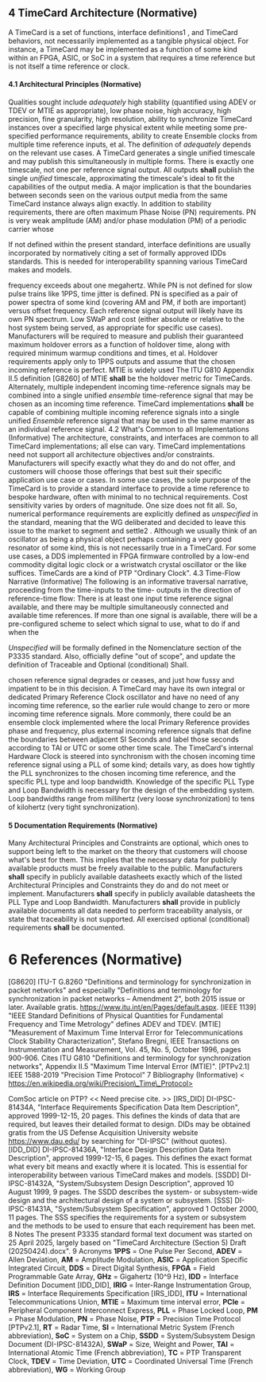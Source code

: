 ## 4 TimeCard Architecture (Normative)

A TimeCard is a set of functions, interface definitions1 , and TimeCard behaviors, not necessarily
implemented as a tangible physical object. For instance, a TimeCard may be implemented as a
function of some kind within an FPGA, ASIC, or SoC in a system that requires a time reference
but is not itself a time reference or clock.

#### 4.1 Architectural Principles (Normative)

Qualities sought include *adequately* high stability (quantified using ADEV or TDEV or MTIE as
appropriate), low phase noise, high accuracy, high precision, fine granularity, high resolution,
ability to synchronize TimeCard instances over a specified large physical extent while meeting
some pre-specified performance requirements, ability to create Ensemble clocks from multiple
time reference inputs, et al. The definition of *adequately* depends on the relevant use cases.
A TimeCard generates a single unified timescale and may publish this simultaneously in multiple
forms. There is exactly one timescale, not one per reference signal output.
All outputs **shall** publish the single *unified* timescale, approximating the timescale's ideal to fit
the capabilities of the output media. A major implication is that the boundaries between seconds
seen on the various output media from the same TimeCard instance always align exactly.
In addition to stability requirements, there are often maximum Phase Noise (PN) requirements.
PN is very weak amplitude (AM) and/or phase modulation (PM) of a periodic carrier whose

 If not defined within the present standard, interface definitions are usually incorporated by normatively citing a set of formally approved IDDs standards. This is needed for interoperability spanning various TimeCard makes and models.

frequency exceeds about one megahertz. While PN is not defined for slow pulse trains like
1PPS, time jitter is defined. PN is specified as a pair of power spectra of some kind (covering
AM and PM, if both are important) versus offset frequency. Each reference signal output will
likely have its own PN spectrum.
Low SWaP and cost (either absolute or relative to the host system being served, as appropriate
for specific use cases).
Manufacturers will be required to measure and publish their guaranteed maximum holdover
errors as a function of holdover time, along with required minimum warmup conditions and
times, et al. Holdover requirements apply only to 1PPS outputs and assume that the chosen
incoming reference is perfect. MTIE is widely used
The ITU G810 Appendix II.5 definition [G8260] of MTIE **shall** be the holdover metric for
TimeCards.
Alternately, multiple independent incoming time-reference signals may be combined into a
single unified *ensemble* time-reference signal that may be chosen as an incoming time reference.
TimeCard implementations **shall** be capable of combining multiple incoming reference signals
into a single unified *Ensemble* reference signal that may be used in the same manner as an
individual reference signal.
4.2 What's Common to all Implementations (Informative)
The architecture, constraints, and interfaces are common to all TimeCard implementations; all
else can vary. TimeCard implementations need not support all architecture objectives and/or
constraints. Manufacturers will specify exactly what they do and do not offer, and customers
will choose those offerings that best suit their specific application use case or cases.
In some use cases, the sole purpose of the TimeCard is to provide a standard interface to provide
a time reference to bespoke hardware, often with minimal to no technical requirements.
Cost sensitivity varies by orders of magnitude. One size does not fit all. So, numerical
performance requirements are explicitly defined as *unspecified* in the standard, meaning that the
WG deliberated and decided to leave this issue to the market to segment and settle2 .
Although we usually think of an oscillator as being a physical object perhaps containing a very
good resonator of some kind, this is not necessarily true in a TimeCard. For some use cases, a
DDS implemented in FPGA firmware controlled by a low-end commodity digital logic clock or
a wristwatch crystal oscillator or the like suffices.
TimeCards are a kind of PTP "Ordinary Clock".
4.3 Time-Flow Narrative (Informative)
The following is an informative traversal narrative, proceeding from the time-inputs to the time-
outputs in the direction of reference-time flow:
There is at least one input time reference signal available, and there may be multiple
simultaneously connected and available time references. If more than one signal is available,
there will be a pre-configured scheme to select which signal to use, what to do if and when the

*Unspecified* will be formally defined in the Nomenclature section of the P3335 standard. Also, officially define "out of scope", and update the definition of Traceable and Optional (conditional) Shall.

chosen reference signal degrades or ceases, and just how fussy and impatient to be in this
decision.
A TimeCard may have its own integral or dedicated Primary Reference Clock oscillator and
have no need of any incoming time reference, so the earlier rule would change to zero or more
incoming time reference signals. More commonly, there could be an ensemble clock
implemented where the local Primary Reference provides phase and frequency, plus external
incoming reference signals that define the boundaries between adjacent SI Seconds and label
those seconds according to TAI or UTC or some other time scale.
The TimeCard's internal Hardware Clock is steered into synchronism with the chosen incoming
time reference signal using a PLL of some kind; details vary, as does how tightly the PLL
synchronizes to the chosen incoming time reference, and the specific PLL type and loop
bandwidth. Knowledge of the specific PLL Type and Loop Bandwidth is necessary for the
design of the embedding system. Loop bandwidths range from millihertz (very loose
synchronization) to tens of kilohertz (very tight synchronization).

#### 5 Documentation Requirements (Normative)

Many Architectural Principles and Constraints are optional, which ones to support being left to
the market on the theory that customers will choose what's best for them. This implies that the
necessary data for publicly available products must be freely available to the public.
Manufacturers **shall** specify in publicly available datasheets exactly which of the listed
Architectural Principles and Constraints they do and do not meet or implement.
Manufacturers **shall** specify in publicly available datasheets the PLL Type and Loop Bandwidth.
Manufacturers **shall** provide in publicly available documents all data needed to perform
traceability analysis, or state that traceability is not supported.
All exercised optional (conditional) requirements **shall** be documented.

# 6 References (Normative)

[G8620] ITU-T G.8260 "Definitions and terminology for synchronization in packet networks"
and especially "Definitions and terminology for synchronization in packet networks –
Amendment 2", both 2015 issue or later. Available gratis.
<https://www.itu.int/en/Pages/default.aspx>.
[IEEE 1139] "IEEE Standard Definitions of Physical Quantities for Fundamental Frequency and
Time Metrology" defines ADEV and TDEV.
[MTIE] "Measurement of Maximum Time Interval Error for Telecommunications Clock
Stability Characterization", Stefano Bregni, IEEE Transactions on Instrumentation and
Measurement, Vol. 45, No. 5, October 1996, pages 900-906. Cites ITU G810 "Definitions and
terminology for synchronization networks", Appendix II.5 "Maximum Time Interval Error
(MTIE)".
[PTPv2.1] IEEE 1588-2019 "Precision Time Protocol"
7 Bibliography (Informative)
< https://en.wikipedia.org/wiki/Precision\_Time\_Protocol>

ComSoc article on PTP? << Need precise cite. >>
[IRS\_DID] DI-IPSC-81434A, "Interface Requirements Specification Data Item Description",
approved 1999-12-15, 20 pages. This defines the kinds of data that are required, but leaves their
detailed format to design. DIDs may be obtained gratis from the US Defense Acquisition
University website <https://www.dau.edu/> by searching for "DI-IPSC" (without quotes).
[IDD\_DID] DI-IPSC-81436A, "Interface Design Description Data Item Description",
approved 1999-12-15, 6 pages. This defines the exact format what every bit means and
exactly where it is located. This is essential for interoperability between various TimeCard
makes and models.
[SSDD] DI-IPSC-81432A, "System/Subsystem Design Description", approved 10 August 1999,
9 pages. The SSDD describes the system- or subsystem-wide design and the architectural design
of a system or subsystem.
[SSS] DI-IPSC-81431A, "System/Subsystem Specification", approved 1 October 2000,
11 pages. The SSS specifies the requirements for a system or subsystem and the methods to be
used to ensure that each requirement has been met.
8 Notes
The present P3335 standard formal text document was started on 25 April 2025, largely based on
"TimeCard Architecture (Section 5) Draft (20250424).docx".
9 Acronyms
**1PPS** = One Pulse Per Second, **ADEV** = Allen Deviation, **AM** = Amplitude Modulation, **ASIC**
= Application Specific Integrated Circuit, **DDS** = Direct Digital Synthesis, **FPGA** = Field
Programmable Gate Array, **GHz** = Gigahertz (10^9 Hz), **IDD** = Interface Definition Document
[IDD\_DID], **IRIG** = Inter-Range Instrumentation Group, **IRS** = Interface Requirements
Specification [IRS\_IDD], **ITU** = International Telecommunications Union, **MTIE** = Maximum
time interval error, **PCIe** = Peripheral Component Interconnect Express, **PLL** = Phase Locked
Loop, **PM** = Phase Modulation, **PN** = Phase Noise, **PTP** = Precision Time Protocol [PTPv2.1],
**RT** = Radar Time, **SI** = International Metric System (French abbreviation), **SoC** = System on a
Chip, **SSDD** = System/Subsystem Design Document (DI-IPSC-81432A), **SWaP** = Size, Weight
and Power, **TAI** = International Atomic Time (French abbreviation), **TC** = PTP Transparent
Clock, **TDEV** = Time Deviation, **UTC** = Coordinated Universal Time (French abbreviation),
**WG** = Working Group
